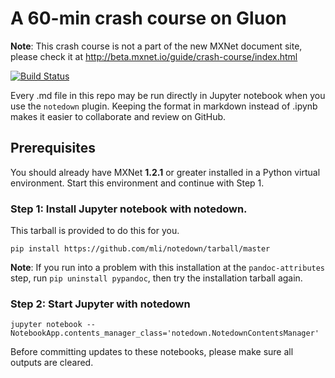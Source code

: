 # A 60-min crash course on Gluon

**Note**:  This crash course is not a part of the new MXNet document site, please check it at http://beta.mxnet.io/guide/crash-course/index.html

[![Build Status](http://ci.mxnet.io/job/gluon-crash-course/badge/icon)](http://ci.mxnet.io/job/gluon-crash-course/)

Every .md file in this repo may be run directly in Jupyter notebook when you use the `notedown` plugin. Keeping the format in markdown instead of .ipynb makes it easier to collaborate and review on GitHub.

## Prerequisites

You should already have MXNet **1.2.1** or greater installed in a Python virtual environment. Start this environment and continue with Step 1.

### Step 1: Install Jupyter notebook with notedown.

This tarball is provided to do this for you.

```
pip install https://github.com/mli/notedown/tarball/master
```

**Note**: If you run into a problem with this installation at the  `pandoc-attributes` step, run `pip uninstall pypandoc`, then try the installation tarball again.

### Step 2: Start Jupyter with notedown

```
jupyter notebook --NotebookApp.contents_manager_class='notedown.NotedownContentsManager'
```

Before committing updates to these notebooks, please make sure all outputs are cleared.
